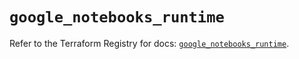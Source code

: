 # `google_notebooks_runtime`

Refer to the Terraform Registry for docs: [`google_notebooks_runtime`](https://registry.terraform.io/providers/hashicorp/google/6.45.0/docs/resources/notebooks_runtime).
